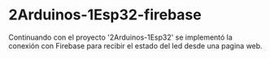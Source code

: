 # 2Arduinos-1Esp32-firebase
Continuando con el proyecto '2Arduinos-1Esp32' se implementó la conexión con Firebase para recibir el estado del led desde una pagina web.
